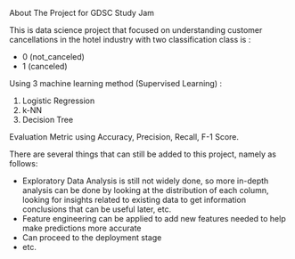 About The Project for GDSC Study Jam 

This is data science project that focused on understanding customer cancellations in the hotel industry with two classification class is :
- 0 (not_canceled)
- 1 (canceled)

Using 3 machine learning method (Supervised Learning) :
1. Logistic Regression
2. k-NN
3. Decision Tree

Evaluation Metric using Accuracy, Precision, Recall, F-1 Score.

There are several things that can still be added to this project, namely as follows:
- Exploratory Data Analysis is still not widely done, so more in-depth analysis can be done by looking at the distribution of each column, looking for insights related to existing data to get information conclusions that can be useful later, etc.
- Feature engineering can be applied to add new features needed to help make predictions more accurate
- Can proceed to the deployment stage
- etc. 
